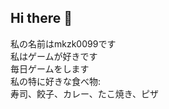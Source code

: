 ## Hi there 👋

私の名前はmkzk0099です  
私はゲームが好きです  
毎日ゲームをします  
私の特に好きな食べ物:  
寿司、餃子、カレー、たこ焼き、ピザ  
<!--
**mkzk0099/mkzk0099** is a ✨ _special_ ✨ repository because its `README.md` (this file) appears on your GitHub profile.

Here are some ideas to get you started:

aaaaaaaaaaaaaa
my name is mkzk0099
I like game
I play game everyday
I like sushi
I like curry-udon

私の名前はmkzk0099です
私はゲームが好きです
毎日ゲームをします
私は寿司が好きです
私はカレーうどんが好きです
-->
